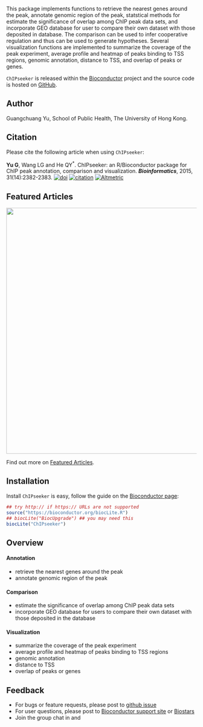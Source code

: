 <!-- AddToAny BEGIN -->
<div class="a2a_kit a2a_kit_size_32 a2a_default_style">
<a class="a2a_dd" href="//www.addtoany.com/share"></a>
<a class="a2a_button_facebook"></a>
<a class="a2a_button_twitter"></a>
<a class="a2a_button_google_plus"></a>
</div>
<script async src="//static.addtoany.com/menu/page.js"></script>
<!-- AddToAny END -->

<br>
This package implements functions to retrieve the nearest genes around the peak, annotate genomic region of the peak, statstical methods for estimate the significance of overlap among ChIP peak data sets, and incorporate GEO database for user to compare their own dataset with those deposited in database. The comparison can be used to infer cooperative regulation and thus can be used to generate hypotheses. Several visualization functions are implemented to summarize the coverage of the peak experiment, average profile and heatmap of peaks binding to TSS regions, genomic annotation, distance to TSS, and overlap of peaks or genes.

`ChIPseeker` is released within the [Bioconductor](https://www.bioconductor.org/packages/ChIPseeker) project and the source code is hosted on <a href="https://github.com/GuangchuangYu/ChIPseeker"><i class="fa fa-github fa-lg"></i> GitHub</a>.

<link rel="stylesheet" href="https://maxcdn.bootstrapcdn.com/font-awesome/4.6.1/css/font-awesome.min.css">

## <i class="fa fa-user"></i> Author

Guangchuang Yu, School of Public Health, The University of Hong Kong.

## <i class="fa fa-book"></i> Citation

Please cite the following article when using `ChIPseeker`:

__Yu G__, Wang LG and He QY<sup>*</sup>. ChIPseeker: an R/Bioconductor package for ChIP peak annotation, comparison and visualization. **_Bioinformatics_**, 2015, 31(14):2382-2383. 
[![doi](https://img.shields.io/badge/doi-10.1093/bioinformatics/btv145-blue.svg?style=flat)](http://dx.doi.org/10.1093/bioinformatics/btv145)
[![citation](https://img.shields.io/badge/cited%20by-16-blue.svg?style=flat)](https://scholar.google.com.hk/scholar?oi=bibs&hl=en&cites=12053363057899219488)
[![Altmetric](https://img.shields.io/badge/Altmetric-24-blue.svg?style=flat)](https://www.altmetric.com/details/3781087)

<!--
<script type="text/javascript" src="https://d1bxh8uas1mnw7.cloudfront.net/assets/embed.js"></script>

<div data-badge-popover="right" data-badge-type="4" data-doi="10.1093/bioinformatics/btv145" class="altmetric-embed"></div>
-->

## <i class="fa fa-pencil"></i> Featured Articles

<img src="featured_img/heatmap2016.gif" width="650">


<i class="fa fa-hand-o-right"></i> Find out more on <i class="fa fa-pencil"></i> [Featured Articles](https://guangchuangyu.github.io/ChIPseeker/featuredArticles/).

## <i class="fa fa-download"></i> Installation

Install `ChIPseeker` is easy, follow the guide on the [Bioconductor page](https://bioconductor.org/packages/ChIPseeker):


```r
## try http:// if https:// URLs are not supported
source("https://bioconductor.org/biocLite.R")
## biocLite("BiocUpgrade") ## you may need this
biocLite("ChIPseeker")
```

## <i class="fa fa-cogs"></i> Overview

#### <i class="fa fa-angle-double-right"></i> Annotation

+ retrieve the nearest genes around the peak
+ annotate genomic region of the peak

#### <i class="fa fa-angle-double-right"></i> Comparison

+ estimate the significance of overlap among ChIP peak data sets
+ incorporate GEO database for users to compare their own dataset with those deposited in the database

#### <i class="fa fa-angle-double-right"></i> Visualization

+ summarize the coverage of the peak experiment
+ average profile and heatmap of peaks binding to TSS regions
+ genomic annotation
+ distance to TSS
+ overlap of peaks or genes

<!--

## <i class="fa fa-code-fork"></i> Projects that depend on ChIPseeker


<i class="fa fa-hand-o-right"></i> Find out <del>more</del> on <i class="fa fa-github-alt"></i> [github](http://scisoft-net-map.isri.cmu.edu/application/ChIPseeker/gitprojects).
-->

## <i class="fa fa-comment"></i> Feedback

<ul class="fa-ul">
	<li><i class="fa-li fa fa-bug"></i> For bugs or feature requests, please post to <i class="fa fa-github-alt"></i> <a href="https://github.com/GuangchuangYu/ChIPseeker/issues">github issue</a></li>
	<li><i class="fa-li fa fa-question"></i> For user questions, please post to <i class="fa fa-support"></i> <a href="https://support.bioconductor.org">Bioconductor support site</a> or <a href="https://www.biostars.org">Biostars</a></li>
	<li><i class="fa-li fa fa-commenting"></i> Join the group chat in <a href="https://twitter.com/hashtag/ChIPseeker"><i class="fa fa-twitter fa-lg"></i></a> and <a href="http://huati.weibo.com/k/ChIPseeker"><i class="fa fa-weibo fa-lg"></i></a></li>
</ul>



